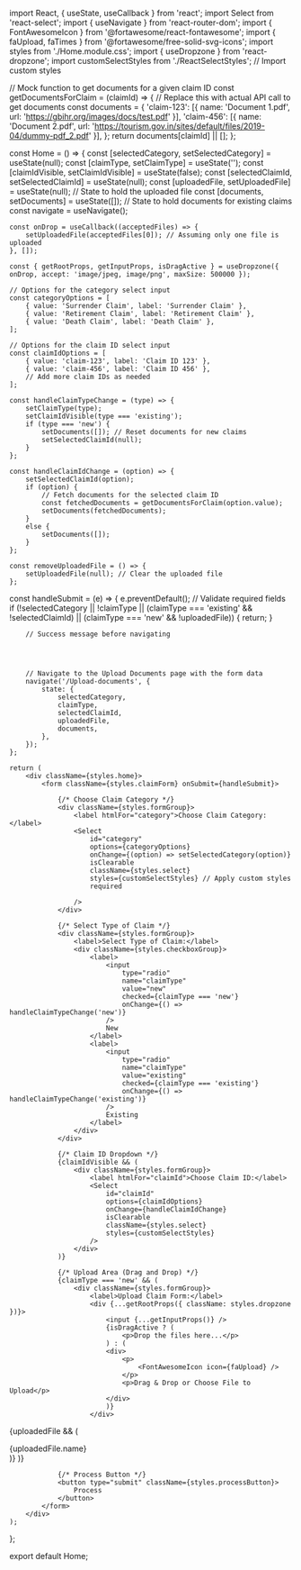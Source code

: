 import React, { useState, useCallback } from 'react';
import Select from 'react-select';
import { useNavigate } from 'react-router-dom';
import { FontAwesomeIcon } from '@fortawesome/react-fontawesome';
import { faUpload, faTimes } from '@fortawesome/free-solid-svg-icons';
import styles from './Home.module.css';
import { useDropzone } from 'react-dropzone';
import customSelectStyles from './ReactSelectStyles'; // Import custom styles


// Mock function to get documents for a given claim ID
const getDocumentsForClaim = (claimId) => {
    // Replace this with actual API call to get documents
    const documents = {
        'claim-123': [{ name: 'Document 1.pdf', url: 'https://gbihr.org/images/docs/test.pdf' }],
        'claim-456': [{ name: 'Document 2.pdf', url: 'https://tourism.gov.in/sites/default/files/2019-04/dummy-pdf_2.pdf' }],
    };
    return documents[claimId] || [];
};

const Home = () => {
    const [selectedCategory, setSelectedCategory] = useState(null);
    const [claimType, setClaimType] = useState('');
    const [claimIdVisible, setClaimIdVisible] = useState(false);
    const [selectedClaimId, setSelectedClaimId] = useState(null);
    const [uploadedFile, setUploadedFile] = useState(null); // State to hold the uploaded file
    const [documents, setDocuments] = useState([]); // State to hold documents for existing claims
    const navigate = useNavigate();
    
    
    const onDrop = useCallback((acceptedFiles) => {
        setUploadedFile(acceptedFiles[0]); // Assuming only one file is uploaded
    }, []);

    const { getRootProps, getInputProps, isDragActive } = useDropzone({ onDrop, accept: 'image/jpeg, image/png', maxSize: 500000 });

    // Options for the category select input
    const categoryOptions = [
        { value: 'Surrender Claim', label: 'Surrender Claim' },
        { value: 'Retirement Claim', label: 'Retirement Claim' },
        { value: 'Death Claim', label: 'Death Claim' },
    ];

    // Options for the claim ID select input
    const claimIdOptions = [
        { value: 'claim-123', label: 'Claim ID 123' },
        { value: 'claim-456', label: 'Claim ID 456' },
        // Add more claim IDs as needed
    ];

    const handleClaimTypeChange = (type) => {
        setClaimType(type);
        setClaimIdVisible(type === 'existing');
        if (type === 'new') {
            setDocuments([]); // Reset documents for new claims
            setSelectedClaimId(null);
        }
    };

    const handleClaimIdChange = (option) => {
        setSelectedClaimId(option);
        if (option) {
            // Fetch documents for the selected claim ID
            const fetchedDocuments = getDocumentsForClaim(option.value);
            setDocuments(fetchedDocuments);
        }
        else {
            setDocuments([]);
        }
    };

    const removeUploadedFile = () => {
        setUploadedFile(null); // Clear the uploaded file
    };

   const handleSubmit = (e) => {
        e.preventDefault();
        // Validate required fields
        if (!selectedCategory || !claimType || (claimType === 'existing' && !selectedClaimId) || (claimType === 'new' && !uploadedFile)) {
            return;
        }

        // Success message before navigating

         


        // Navigate to the Upload Documents page with the form data
        navigate('/Upload-documents', {
            state: {
                selectedCategory,
                claimType,
                selectedClaimId,
                uploadedFile,
                documents,
            },
        });
    };

    return (
        <div className={styles.home}>
            <form className={styles.claimForm} onSubmit={handleSubmit}>
                
                {/* Choose Claim Category */}
                <div className={styles.formGroup}>
                    <label htmlFor="category">Choose Claim Category:</label>
                    <Select
                        id="category"
                        options={categoryOptions}
                        onChange={(option) => setSelectedCategory(option)}
                        isClearable
                        className={styles.select}
                        styles={customSelectStyles} // Apply custom styles
                        required

                    />
                </div>

                {/* Select Type of Claim */}
                <div className={styles.formGroup}>
                    <label>Select Type of Claim:</label>
                    <div className={styles.checkboxGroup}>
                        <label>
                            <input
                                type="radio"
                                name="claimType"
                                value="new"
                                checked={claimType === 'new'}
                                onChange={() => handleClaimTypeChange('new')}
                            />
                            New
                        </label>
                        <label>
                            <input
                                type="radio"
                                name="claimType"
                                value="existing"
                                checked={claimType === 'existing'}
                                onChange={() => handleClaimTypeChange('existing')}
                            />
                            Existing
                        </label>
                    </div>
                </div>

                {/* Claim ID Dropdown */}
                {claimIdVisible && (
                    <div className={styles.formGroup}>
                        <label htmlFor="claimId">Choose Claim ID:</label>
                        <Select
                            id="claimId"
                            options={claimIdOptions}
                            onChange={handleClaimIdChange}
                            isClearable
                            className={styles.select}
                            styles={customSelectStyles}
                        />
                    </div>
                )}

                {/* Upload Area (Drag and Drop) */}
                {claimType === 'new' && (
                    <div className={styles.formGroup}>
                        <label>Upload Claim Form:</label>
                        <div {...getRootProps({ className: styles.dropzone })}>
                            <input {...getInputProps()} />
                            {isDragActive ? (
                                <p>Drop the files here...</p>
                            ) : (
                            <div>
                                <p>
                                    <FontAwesomeIcon icon={faUpload} />
                                </p>
                                <p>Drag & Drop or Choose File to Upload</p>
                            </div>
                            )}
                        </div>
{uploadedFile && (
                            <div className={styles.uploadedFileContainer}>
                                <FontAwesomeIcon
                                    icon={faTimes}
                                    className={styles.removeIcon}
                                    onClick={removeUploadedFile}
                                />
                                <span className={styles.fileUploadedText}>{uploadedFile.name}</span>
                            </div>
                        )}                    </div>
                )}



                {/* Process Button */}
                <button type="submit" className={styles.processButton}>
                    Process
                </button>
            </form>
        </div>
    );
};

export default Home;
